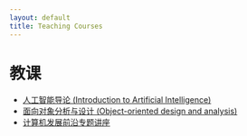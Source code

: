 ```yaml
---
layout: default
title: Teaching Courses
---
```


# 教课

 - [人工智能导论 (Introduction to Artificial Intelligence)](AI/)
 - [面向对象分析与设计 (Object-oriented design and analysis)](OO/)
 - [计算机发展前沿专题讲座](Seminar/)

    
 